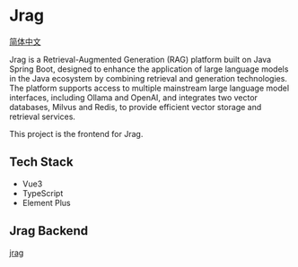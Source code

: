 # Jrag

[简体中文](README.md)

Jrag is a Retrieval-Augmented Generation (RAG) platform built on Java Spring Boot, designed to enhance the application of large language models in the Java ecosystem by combining retrieval and generation technologies. The platform supports access to multiple mainstream large language model interfaces, including Ollama and OpenAI, and integrates two vector databases, Milvus and Redis, to provide efficient vector storage and retrieval services.

This project is the frontend for Jrag.

## Tech Stack

- Vue3
- TypeScript
- Element Plus

## Jrag Backend

[jrag](https://github.com/jerryt92/jrag)